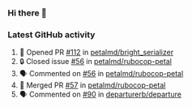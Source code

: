 ### Hi there 👋


### Latest GitHub activity
<!--START_SECTION:activity-->
1. 💪 Opened PR [#112](https://github.com/petalmd/bright_serializer/pull/112) in [petalmd/bright_serializer](https://github.com/petalmd/bright_serializer)
2. 🔒 Closed issue [#56](https://github.com/petalmd/rubocop-petal/issues/56) in [petalmd/rubocop-petal](https://github.com/petalmd/rubocop-petal)
3. 🗣 Commented on [#56](https://github.com/petalmd/rubocop-petal/issues/56) in [petalmd/rubocop-petal](https://github.com/petalmd/rubocop-petal)
4. 🎉 Merged PR [#57](https://github.com/petalmd/rubocop-petal/pull/57) in [petalmd/rubocop-petal](https://github.com/petalmd/rubocop-petal)
5. 🗣 Commented on [#90](https://github.com/departurerb/departure/issues/90) in [departurerb/departure](https://github.com/departurerb/departure)
<!--END_SECTION:activity-->

<!--
**Bhacaz/bhacaz** is a ✨ _special_ ✨ repository because its `README.md` (this file) appears on your GitHub profile.

Here are some ideas to get you started:

- 🔭 I’m currently working on ...
- 🌱 I’m currently learning ...
- 👯 I’m looking to collaborate on ...
- 🤔 I’m looking for help with ...
- 💬 Ask me about ...
- 📫 How to reach me: ...
- 😄 Pronouns: ...
- ⚡ Fun fact: ...
-->
